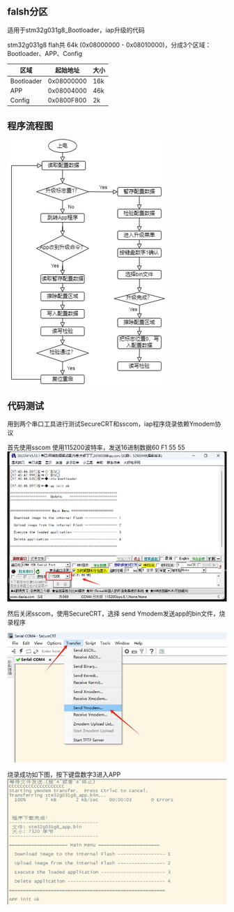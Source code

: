## falsh分区

适用于stm32g031g8_Bootloader，iap升级的代码

stm32g031g8 flah共 64k (0x08000000 - 0x08010000)，分成3个区域：Bootloader、APP、Config

区域    | 起始地址| 大小
-------| -----| -----
Bootloader  | 0x08000000| 16k
APP   | 0x08004000| 46k
Config   | 0x0800F800| 2k

## 程序流程图
![程序流程图](doc/draw.png)


## 代码测试

用到两个串口工具进行测试SecureCRT和sscom，iap程序烧录依赖Ymodem协议

首先使用sscom 使用115200波特率，发送16进制数据60 F1 55 55
![程序流程图](doc/sscom.png)

然后关闭sscom，使用SecureCRT，选择 send Ymodem发送app的bin文件，烧录程序

![程序流程图](doc/SecureCRT.png)

烧录成功如下图，按下键盘数字3进入APP
![程序流程图](doc/SecureCRT2.png)